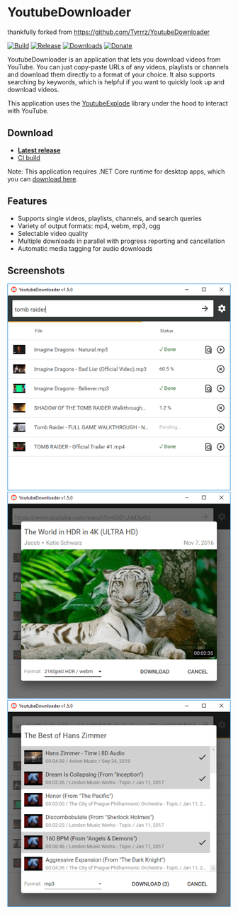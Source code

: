 # YoutubeDownloader

thankfully forked from https://github.com/Tyrrrz/YoutubeDownloader

[![Build](https://github.com/abyssox/YoutubeDownloader/workflows/CI/badge.svg?branch=master)](https://github.com/abyssox/YoutubeDownloader/actions)
[![Release](https://img.shields.io/github/release/abyssox/YoutubeDownloader.svg)](https://github.com/abyssox/YoutubeDownloader/releases)
[![Downloads](https://img.shields.io/github/downloads/abyssox/YoutubeDownloader/total.svg)](https://github.com/abyssox/YoutubeDownloader/releases)
[![Donate](https://img.shields.io/badge/donate-$$$-purple.svg)](https://tyrrrz.me/donate)

YoutubeDownloader is an application that lets you download videos from YouTube. You can just copy-paste URLs of any videos, playlists or channels and download them directly to a format of your choice. It also supports searching by keywords, which is helpful if you want to quickly look up and download videos.

This application uses the [YoutubeExplode](https://github.com/Tyrrrz/YoutubeExplode) library under the hood to interact with YouTube.

## Download

- **[Latest release](https://github.com/abyssox/YoutubeDownloader/releases/latest)**
- [CI build](https://github.com/abyssox/YoutubeDownloader/actions)

Note: This application requires .NET Core runtime for desktop apps, which you can [download here](https://dotnet.microsoft.com/download/dotnet-core/current/runtime).

## Features

- Supports single videos, playlists, channels, and search queries
- Variety of output formats: mp4, webm, mp3, ogg
- Selectable video quality
- Multiple downloads in parallel with progress reporting and cancellation
- Automatic media tagging for audio downloads

## Screenshots

![list](.screenshots/list.png)
![single](.screenshots/single.png)
![multiple](.screenshots/multiple.png)
